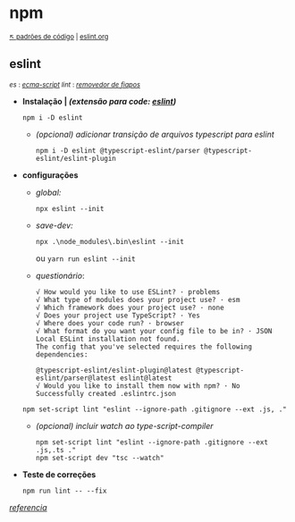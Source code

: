 # npm

<sub>[:arrow_upper_left: padrões de código](../readme.md) \| [eslint.org](https://eslint.org/)

## eslint 
<sup>*es* : [*ecma-script*](../../javascript/ecma.md) *lint* : [*removedor de fiapos*](../lint/about.md)
</sup>

- **Instalação \| *(extensão para code: [**eslint**](../../../utils/ide/vscode/dbaeumer-vscode-eslint.md))***
    ```
    npm i -D eslint
    ```
    - *(opcional) adicionar transição de arquivos typescript para eslint*
        ```
        npm i -D eslint @typescript-eslint/parser @typescript-eslint/eslint-plugin 
        ```

- **configurações**
    - *global:*
        ```
        npx eslint --init
        ```
    - *save-dev:*
        ```
        npx .\node_modules\.bin\eslint --init
        ```
        ou
        `yarn run eslint --init`
    
    - *questionário*:
        ```
        √ How would you like to use ESLint? · problems
        √ What type of modules does your project use? · esm
        √ Which framework does your project use? · none
        √ Does your project use TypeScript? · Yes
        √ Where does your code run? · browser
        √ What format do you want your config file to be in? · JSON
        Local ESLint installation not found.
        The config that you've selected requires the following dependencies:

        @typescript-eslint/eslint-plugin@latest @typescript-eslint/parser@latest eslint@latest
        √ Would you like to install them now with npm? · No
        Successfully created .eslintrc.json
        ```
        
    ```
    npm set-script lint "eslint --ignore-path .gitignore --ext .js, ."
    ```
    - *(opcional) incluir watch ao type-script-compiler*
        ```
        npm set-script lint "eslint --ignore-path .gitignore --ext .js,.ts ."
        npm set-script dev "tsc --watch"
        ```
- **Teste de correções**
    ```
    npm run lint -- --fix
    ```

[*referencia*](https://eslint.org/docs/user-guide/getting-started)